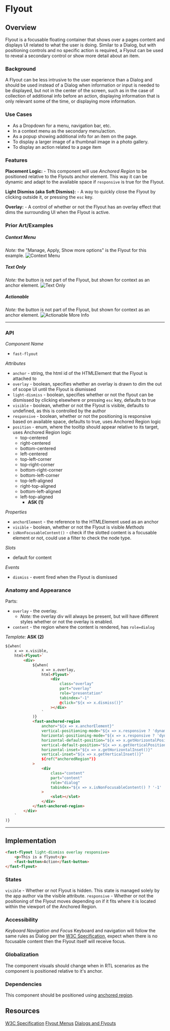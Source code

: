 # Flyout

## Overview
Flyout is a focusable floating container that shows over a pages content and displays UI related to what the user is doing. Similar to a Dialog, but with positioning controls and no specific action is required, a Flyout can be used to reveal a secondary control or show more detail about an item.

### Background
A Flyout can be less intrusive to the user experience than a Dialog and should be used instead of a Dialog when information or input is needed to be displayed, but not in the center of the screen, such as in the case of collection of additional info before an action, displaying information that is only relevant some of the time, or displaying more information.

### Use Cases
- As a Dropdown for a menu, navigation bar, etc.
- In a context menu as the secondary menu/action.
- As a popup showing additional info for an item on the page.
- To display a larger image of a thumbnail image in a photo gallery.
- To display an action related to a page item

### Features
**Placement Logic:** - This component will use *Anchored Region* to be positioned relative to the Flyouts anchor element. This way it can be dynamic and adapt to the available space if `responsive` is true for the Flyout.

**Light Dismiss (aka Soft Dismiss):** - A way to quickly close the Flyout by clicking outside it, or pressing the `esc` key.

**Overlay:** - A control of whether or not the Flyout has an overlay effect that dims the surrounding UI when the Flyout is active.

### Prior Art/Examples
##### Context Menu
*Note:* the "Manage, Apply, Show more options" is the Flyout for this example.
![Context Menu](https://docs.microsoft.com/en-us/windows/uwp/design/controls-and-patterns/images/flyout-nested.png)

##### Text Only
*Note:* the button is not part of the Flyout, but shown for context as an anchor element.
![Text Only](https://docs.microsoft.com/en-us/windows/uwp/design/controls-and-patterns/images/flyout-wrapping-text.png)

##### Actionable
*Note:* the button is not part of the Flyout, but shown for context as an anchor element.
![Actionable More Info](https://docs.microsoft.com/en-us/windows/uwp/design/controls-and-patterns/images/flyout-example2.png)

---

### API
*Component Name*
- `fast-flyout`

*Attributes*
- `anchor` - string, the html id of the HTMLElement that the Flyout is attached to
- `overlay` - boolean, specifies whether an overlay is drawn to dim the out of scope UI until the Flyout is dismissed
- `light-dismiss` - boolean, specifies whether or not the flyout can be dismissed by clicking elsewhere or pressing `esc` key, defaults to true
- `visible` - boolean, whether or not the Flyout is visible, defaults to undefined, as this is controlled by the author
- `responsive` - boolean, whether or not the positioning is responsive based on available space, defaults to true, uses Anchored Region logic
- `position` - enum, where the tooltip should appear relative to its target, uses Anchored Region logic
    - top-centered
    - right-centered
    - bottom-centered
    - left-centered
    - top-left-corner
    - top-right-corner
    - bottom-right-corner
    - bottom-left-corner
    - top-left-aligned
    - right-top-aligned
    - bottom-left-aligned
    - left-top-aligned
        - **ASK (1)**

*Properties*
- `anchorElement` - the reference to the HTMLElement used as an anchor
- `visible` - boolean, whether or not the Flyout is visible
*Methods*
- `isNonFocusableContent()` - check if the slotted content is a focusable element or not, could use a filter to check the node type.

*Slots*
- default for content

*Events*
- `dismiss` - event fired when the Flyout is dismissed

### Anatomy and Appearance
Parts:
- `overlay` - the overlay.
    - *Note:* the overlay div will always be present, but will have different styles whether or not the overlay is enabled.
- `content` - the region where the content is rendered, has `role=dialog`


*Template:*
**ASK (2)**
```html
${when(
    x => x.visible,
    html<Flyout>`
        <div>
            ${when(
                x => x.overlay,
                html<Flyout>`
                    <div
                        class="overlay"
                        part="overlay"
                        role="presentation"
                        tabindex="-1"
                        @click="${x => x.dismiss()}"
                    ></div>
                `
            )}
            <fast-anchored-region
                anchor="${x => x.anchorElement}"
                vertical-positioning-mode="${x => x.responsive ? 'dynamic' : 'uncontrolled'}"
                horizontal-positioning-mode="${x => x.responsive ? 'dynamic' : 'uncontrolled'}"
                horizontal-default-position="${x => x.getHorizontalPosition()}"
                vertical-default-position="${x => x.getVerticalPosition()}"
                horizontal-inset="${x => x.getHorizontalInset()}"
                vertical-inset="${x => x.getVerticalInset()}"
                ${ref("anchoredRegion")}
            >
                <div
                    class="content"
                    part="content"
                    role="dialog"
                    tabindex="${x => x.isNonFocusableContent() ? '-1' : '0'}"
                >
                    <slot></slot>
                </div>
            </fast-anchored-region>
        </div>
    `
)}
```

---

## Implementation
```html
<fast-flyout light-dismiss overlay responsive>
    <p>This is a flyout</p>
    <fast-button>Action</fast-button>
</fast-flyout>
```

### States
`visible` - Whether or not Flyout is hidden. This state is managed solely by the app author via the visible attribute.
`responsive` - Whether or not the positioning of the Flyout moves depending on if it fits where it is located within the viewport of the Anchored Region.

### Accessibility
*Keyboard Navigation and Focus*
Keyboard and navigation will follow the same rules as Dialog per the [W3C Specification](https://w3c.github.io/aria-practices/#dialog_modal), expect when there is no focusable content then the Flyout itself will receive focus.

### Globalization
The component visuals should change when in RTL scenarios as the component is positioned relative to it's anchor.

### Dependencies
This component should be positioned using [anchored region](../packages/web-components/fast-foundation/src/anchored-region/anchored-region.spec.md).

## Resources
[W3C Specification](https://w3c.github.io/aria-practices/#dialog_modal)
[Flyout Menus](https://www.w3.org/WAI/tutorials/menus/flyout/#flyoutnavmousefixed)
[Dialogs and Flyouts](https://docs.microsoft.com/en-us/windows/uwp/design/controls-and-patterns/dialogs-and-flyouts/#:~:text=A%20flyout%20is%20a%20lightweight%20contextual%20popup%20that,control%20or%20show%20more%20detail%20about%20an%20item.)
